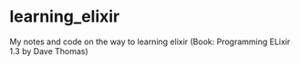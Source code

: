 # learning_elixir
My notes and code on the way to learning elixir (Book: Programming ELixir 1.3 by Dave Thomas)
